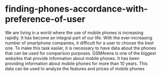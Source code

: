 # finding-phones-accordance-with-preference-of-user
We are living in a world where the use of mobile phones is increasing rapidly. It has become an integral part of our life. With the ever-increasing number of smartphone companies, it difficult for a user to choose the best one. To make this task easier, it is necessary to have data about the phones that can be used for comparison purposes. GSMArena is one of the biggest websites that provide information about mobile phones. It has been providing information about mobile phones for more than 10 years. This data can be used to analyze the features and prices of mobile phones
